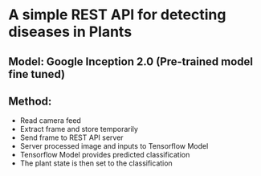 # A simple REST API for detecting diseases in Plants

## Model: Google Inception 2.0 (Pre-trained model fine tuned)

## Method: 

- Read camera feed
- Extract frame and store temporarily
- Send frame to REST API server
- Server processed image and inputs to Tensorflow Model
- Tensorflow Model provides predicted classification
- The plant state is then set to the classification
